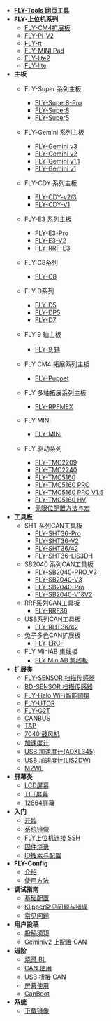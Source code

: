 - [**FLY-Tools 网页工具**](/board/fly_tools/)
- **FLY-上位机系列**
    - [FLY-CM4扩展板](/board/fly_cm4/)
    - [FLY-Pi-V2](/board/fly_pi_v2/)
    - [FLY-π](/board/fly_pi/)
    - [FLY-MINI Pad](/board/fly_mini_pad/)
    - [FLY-lite2](/board/fly_pi_lite2/)
    - [FLY-lite](/board/fly_pi_lite/)
- **主板**
  - FLY-Super 系列主板
    - [FLY-Super8-Pro](/board/fly_super8_pro/README.md)
    - [FLY-Super8](/board/fly_super8/README.md)
    - [FLY-Super5](/board/fly_super5/README.md)

  - FLY-Gemini 系列主板
    - [FLY-Gemini v3](/board/fly_gemini_v3/README.md)
    - [FLY-Gemini v2](/board/fly_gemini_v2/README.md)
    - [FLY-Gemini v1.1](/board/fly_gemini_v1-1/README.md)
    - [FLY-Gemini v1](/board/fly_gemini_v1/README.md)
    
  - FLY-CDY 系列主板
    - [FLY-CDY-v2/3](/board/fly_cdy_v3/README.md)
    - [FLY-CDY-V1](/board/fly_cdy_v1/README.md)
    
  - FLY-E3 系列主板
    - [FLY-E3-Pro](/board/fly_e3_pro/README.md)
    - [FLY-E3-V2](/board/fly_e3_v2/README.md)
    - [FLY-RRF-E3](/board/fly_e3/README.md)
    
  - FLY C8系列
    - [FLY-C8](/board/fly_C8/README.md)
    
  - FLY D系列
    - [FLY-D5](/board/fly_d5/README.md)
    - [FLY-DP5](/board/fly_dp5/README.md)
    - [FLY-D7](/board/fly_d7/README.md)
    
  - FLY 9 轴主板
    - [FLY-9 轴](/board/fly_9/) 
  - FLY CM4 拓展系列主板
    - [FLY-Puppet](/board/fly_puppet/)
  - FLY 多轴拓展系列主板
    - [FLY-RPFMEX](/board/fly_rpfmex/)
  - FLY MINI
    * [FLY-MINI](/board/fly_mini/)
  - FLY 驱动系列
    - [FLY-TMC2209](/board/fly_tmc/2209.md)
    - [FLY-TMC2240](/board/fly_tmc/2240.md)
    - [FLY-TMC5160](/board/fly_tmc/5160.md)
    - [FLY-TMC5160 PRO](/board/fly_tmc/5160PRO.md)
    - [FLY-TMC5160 PRO V1.5](/board/fly_tmc/5160PRO_1.5.md)
    - [FLY-TMC5160 HV](/board/fly_tmc/5160hv.md)
    - [无限位配置方法与宏](/board/fly_tmc/cfg.md)
- **工具板**
  - SHT 系列CAN工具板
    - [FLY-SHT36-Pro](/board/fly_sht36_pro/README.md)
    - [FLY-SHT36-V2](/board/fly_sht_v2/README.md)
    - [FLY-SHT36/42](/board/fly_sht36_42/README.md)
    - [FLY-SHT36-LIS3DH](/board/fly_shtadxl/README.md)
  - SB2040 系列CAN工具板
    * [FLY-SB2040-PRO_V3](/board/fly_sb2040_v3_pro/README.md)
    * [FLY-SB2040-V3](/board/fly_sb2040_v3/README.md)
    * [FLY-SB2040-Pro](/board/fly_sb2040_pro/README.md)
    * [FLY-SB2040-V1&V2](/board/fly_sb2040/README.md)
  - RRF系列CAN工具板
    * [FLY-RRF36](/board/fly_rrf36/README.md)
  - USB系列CAN工具板
    * [FLY-RHT36/42](/board/fly_rht36_42/README.md)
  - 兔子多色CAN扩展板
    * [FLY-ERCF](/board/fly_ercf/README.md)
  - FLY MiniAB 集线板
    * [FLY MiniAB 集线板](/board/miniab_board/README.md)
- **扩展类**
  - [FLY-SENSOR 扫描传感器](/board/fly_sensor/)
  - [BD-SENSOR 扫描传感器](/board/bd_sensor/)
  - [FLY-Halo WiFi智能圆屏](/board/fly_halo/)
  - [FLY-UTOR](/board/fly_utor/README.md)
  - [FLY-G2T](/board/fly_g2t/README.md)
  - [CANBUS](/advanced/canbus.md)
  - [TAP](/advanced/TAP.md)
  - [7040 鼓风机](/advanced/7040.md)
  - [加速度计](/advanced/Accelerometer.md)
  - [USB 加速度计(ADXL345)](/advanced/usb_adxl.md)
  - [USB 加速度计(LIS2DW)](/advanced/usb_lis2dw.md)
  - [M2WE](/board/fly_m2we/)
- **屏幕类**
  * [LCD屏幕](/advanced/lcd.md)
  * [TFT屏幕](/advanced/tft.md)
  * [12864屏幕](/advanced/12864.md)
- **入门**
  - [开始](README)
  - [系统镜像](/introduction/system.md)
  - [FLY上位机连接 SSH](/introduction/conntossh.md)
  - [固件烧录](/introduction/firmware.md)
  - [ID搜索与配置](/introduction/id.md)
- **FLY-Config**
  - [介绍](/fly_config/README)
  - [使用方法](/fly_config/Instructions.md)
- **调试指南**
  - [基础配置](/guide/configs.md)
  - [Klipper常见问题与错误](/guide/klippererro/ERROR)
  - [常见问题](/guide/what.md)
- **用户投稿**
  - [投稿须知](/users/README)
  - [Geminiv2 上配置 CAN](/users/geminiv2_can.md)
- **进阶**
  - [烧录 BL](/advanced/flashbl.md)
  - [CAN 使用](/advanced/can.md)
  - [USB 桥接 CAN](/advanced/usb2can.md)
  - [屏幕使用](/advanced/screen.md)
  - [CanBoot](/advanced/canboot.md)
- **系统**
  - [下载镜像](/introduction/downloadimg.md)
